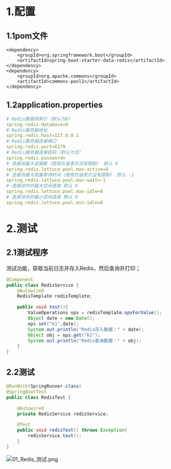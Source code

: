 # 1.配置

## 1.1pom文件

```xaml
<dependency>
    <groupId>org.springframework.boot</groupId>
    <artifactId>spring-boot-starter-data-redis</artifactId>
</dependency>
<dependency>
    <groupId>org.apache.commons</groupId>
    <artifactId>commons-pool2</artifactId>
</dependency>
```

## 1.2application.properties

```yaml
# Redis数据库索引（默认为0）
spring.redis.database=0  
# Redis服务器地址
spring.redis.host=127.0.0.1
# Redis服务器连接端口
spring.redis.port=6379
# Redis服务器连接密码（默认为空）
spring.redis.password=
# 连接池最大连接数（使用负值表示没有限制） 默认 8
spring.redis.lettuce.pool.max-active=8
# 连接池最大阻塞等待时间（使用负值表示没有限制） 默认 -1
spring.redis.lettuce.pool.max-wait=-1
# 连接池中的最大空闲连接 默认 8
spring.redis.lettuce.pool.max-idle=8
# 连接池中的最小空闲连接 默认 0
spring.redis.lettuce.pool.min-idle=0
```



# 2.测试

## 2.1测试程序

测试功能，获取当前日志并存入Redis，然后查询并打印；

```java
@Component
public class RedisService {
    @Autowired
    RedisTemplate redisTemplate;

    public void test(){
        ValueOperations ops = redisTemplate.opsForValue();
        Object date = new Date();
        ops.set("k1",date);
        System.out.println("Redis存入数据：" + date);
        Object obj = ops.get("k1");
        System.out.println("Redis查询数据：" + obj);
    }
}
```

## 2.2测试

```java
@RunWith(SpringRunner.class)
@SpringBootTest
public class RedisTest {

    @Autowired
    private RedisService redisService;

    @Test
    public void redisTest() throws Exception{
        redisService.test();
    }
}
```

![01_Redis_测试.png](https://gitee.com/imstrive/ImageBed/raw/master/20200103/01_Redis_测试.png)